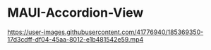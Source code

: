 # MAUI-Accordion-View


https://user-images.githubusercontent.com/41776940/185369350-17d3cdff-df04-45aa-8012-e1b481542e59.mp4

